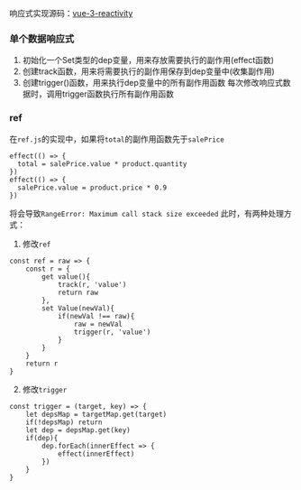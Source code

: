 响应式实现源码：[vue-3-reactivity](https://github.com/Code-Pop/vue-3-reactivity)

### 单个数据响应式
1. 初始化一个Set类型的dep变量，用来存放需要执行的副作用(effect函数)
2. 创建track函数，用来将需要执行的副作用保存到dep变量中(收集副作用)
3. 创建trigger()函数，用来执行dep变量中的所有副作用函数
每次修改响应式数据时，调用trigger函数执行所有副作用函数


### ref
在`ref.js`的实现中，如果将`total`的副作用函数先于`salePrice`
```JS
effect(() => {
  total = salePrice.value * product.quantity
})
effect(() => {
  salePrice.value = product.price * 0.9
})
```
将会导致`RangeError: Maximum call stack size exceeded`
此时，有两种处理方式：
1. 修改`ref`
```JS
const ref = raw => {
    const r = {
        get value(){
            track(r, 'value')
            return raw
        },
        set Value(newVal){
            if(newVal !== raw){
                raw = newVal
                trigger(r, 'value')
            }
        }
    }
    return r
}
```
2. 修改`trigger`
```JS
const trigger = (target, key) => {
    let depsMap = targetMap.get(target)
    if(!depsMap) return
    let dep = depsMap.get(key)
    if(dep){
        dep.forEach(innerEffect => {
            effect(innerEffect)
        })
    }
}
```